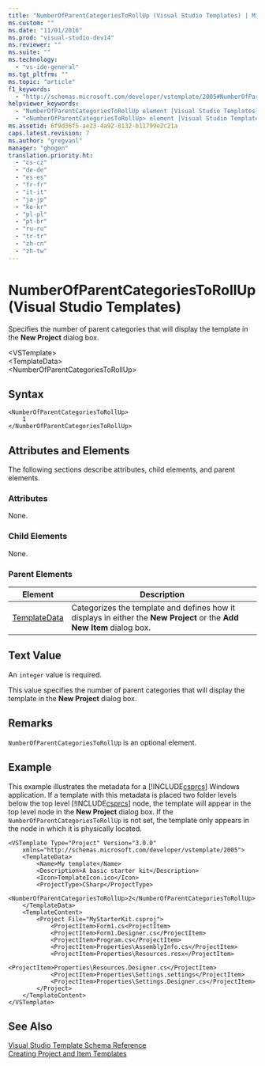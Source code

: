 ```yaml
---
title: "NumberOfParentCategoriesToRollUp (Visual Studio Templates) | Microsoft Docs"
ms.custom: ""
ms.date: "11/01/2016"
ms.prod: "visual-studio-dev14"
ms.reviewer: ""
ms.suite: ""
ms.technology: 
  - "vs-ide-general"
ms.tgt_pltfrm: ""
ms.topic: "article"
f1_keywords: 
  - "http://schemas.microsoft.com/developer/vstemplate/2005#NumberOfParentCategoriesToRollUp"
helpviewer_keywords: 
  - "NumberOfParentCategoriesToRollUp element [Visual Studio Templates]"
  - "<NumberOfParentCategoriesToRollUp> element [Visual Studio Templates]"
ms.assetid: 6f9d36f5-ae23-4a92-8132-b11799e2c21a
caps.latest.revision: 7
ms.author: "gregvanl"
manager: "ghogen"
translation.priority.ht: 
  - "cs-cz"
  - "de-de"
  - "es-es"
  - "fr-fr"
  - "it-it"
  - "ja-jp"
  - "ko-kr"
  - "pl-pl"
  - "pt-br"
  - "ru-ru"
  - "tr-tr"
  - "zh-cn"
  - "zh-tw"
---
```

# NumberOfParentCategoriesToRollUp (Visual Studio Templates)
Specifies the number of parent categories that will display the template in the **New Project** dialog box.  
  
 \<VSTemplate>  
 \<TemplateData>  
 \<NumberOfParentCategoriesToRollUp>  
  
## Syntax  
  
```  
<NumberOfParentCategoriesToRollUp>  
    1  
</NumberOfParentCategoriesToRollUp>  
```  
  
## Attributes and Elements  
 The following sections describe attributes, child elements, and parent elements.  
  
### Attributes  
 None.  
  
### Child Elements  
 None.  
  
### Parent Elements  
  
|Element|Description|  
|-------------|-----------------|  
|[TemplateData](../extensibility/templatedata-element-visual-studio-templates.md)|Categorizes the template and defines how it displays in either the **New Project** or the **Add New Item** dialog box.|  
  
## Text Value  
 An `integer` value is required.  
  
 This value specifies the number of parent categories that will display the template in the **New Project** dialog box.  
  
## Remarks  
 `NumberOfParentCategoriesToRollUp` is an optional element.  
  
## Example  
 This example illustrates the metadata for a [!INCLUDE[csprcs](../data-tools/includes/csprcs_md.md)] Windows application. If a template with this metadata is placed two folder levels below the top level [!INCLUDE[csprcs](../data-tools/includes/csprcs_md.md)] node, the template will appear in the top level node in the **New Project** dialog box. If the `NumberOfParentCategoriesToRollUp` is not set, the template only appears in the node in which it is physically located.  
  
```  
<VSTemplate Type="Project" Version="3.0.0"  
    xmlns="http://schemas.microsoft.com/developer/vstemplate/2005">  
    <TemplateData>  
        <Name>My template</Name>  
        <Description>A basic starter kit</Description>  
        <Icon>TemplateIcon.ico</Icon>  
        <ProjectType>CSharp</ProjectType>  
        <NumberOfParentCategoriesToRollUp>2</NumberOfParentCategoriesToRollUp>  
    </TemplateData>  
    <TemplateContent>  
        <Project File="MyStarterKit.csproj">  
            <ProjectItem>Form1.cs<ProjectItem>  
            <ProjectItem>Form1.Designer.cs</ProjectItem>  
            <ProjectItem>Program.cs</ProjectItem>  
            <ProjectItem>Properties\AssemblyInfo.cs</ProjectItem>  
            <ProjectItem>Properties\Resources.resx</ProjectItem>  
            <ProjectItem>Properties\Resources.Designer.cs</ProjectItem>  
            <ProjectItem>Properties\Settings.settings</ProjectItem>  
            <ProjectItem>Properties\Settings.Designer.cs</ProjectItem>  
        </Project>  
    </TemplateContent>  
</VSTemplate>  
```  
  
## See Also  
 [Visual Studio Template Schema Reference](../extensibility/visual-studio-template-schema-reference.md)   
 [Creating Project and Item Templates](../ide/creating-project-and-item-templates.md)